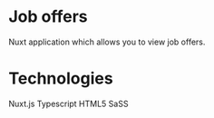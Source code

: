 # Job offers 
 Nuxt application which allows you to view job offers.
 
 # Technologies
 Nuxt.js
 Typescript
 HTML5
 SaSS
